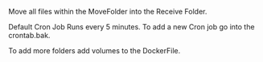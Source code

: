 Move all files within the MoveFolder into the Receive Folder.

Default Cron Job Runs every 5 minutes.
To add a new Cron job go into the crontab.bak.

To add more folders add volumes to the DockerFile.
